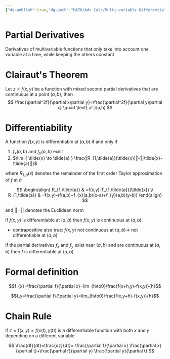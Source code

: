 ```yaml
---
{"dg-publish":true,"dg-path":"MATH/Adv Calc/Multi-variable Differential Calculus.md","permalink":"/math/adv-calc/multi-variable-differential-calculus/","created":"2024-10-11T13:05:04.417-04:00","updated":"2025-07-08T11:02:45.932-04:00"}
---
```


# Partial Derivatives
Derivatives of multivariable functions that only take into account one variable at a time, while keeping the others constant

# Clairaut's Theorem
Let $z=f(x,y)$ be a function with mixed second partial derivatives that are continuous at a point $(a,b)$, then
$$
\frac{\partial^2f}{\partial x\partial y}=\frac{\partial^2f}{\partial y\partial x} \quad \text{ at }(a,b)
$$

# Differentiability
A function $f(x,y)$ is differentiable at $(a,b)$ if and only if
1. $f_{x}(a,b)$ and $f_{y}(a,b)$ exist
2. $\lim_{ \tilde{x} \to \tilde{a} } \frac{|R_{1,\tilde{a}}(\tilde{x})|}{||\tilde{x}-\tilde{a}||}$ 

where $R_{1,\tilde{a}}(\tilde{x})$ denotes the remainder of the first order Taylor approximation of $f$ at $\tilde{a}$

$$
\begin{align} 
R_{1,\tilde{a}} & =f(x,y)-T_{1,\tilde{a}}(\tilde{x}) \\
R_{1,\tilde{a}} & =f(x,y)-(f(a,b)+f_{x}(a,b)(x-a)+f_{y}(a,b)(y-b))
\end{align}
$$

and $|| \cdot||$ denotes the Euclidean norm

If $f(x,y)$ is differentiable at $(a,b)$ then $f(x,y)$ is continuous at $(a,b)$
- contrapositive also true: $f(x,y)$ not continuous at $(a,b)\to$ not differentiable at $(a,b)$

If the partial derivatives $f_{x}$ and $f_{y}$ exist near $(a,b)$ and are continuous at $(a,b)$ then $f$ is differentiable at $(a,b)$

# Formal definition
$$f_{x}=\frac{\partial f}{\partial x}=lim_{h\to0}\frac{f(x+h,y)-f(x,y)}{h}$$

$$f_y=\frac{\partial f}{\partial y}=lim_{h\to0}\frac{f(x,y+h)-f(x,y)}{h}$$
# Chain Rule
If $z=f(x,y)=f(x(t),y(t))$ is a differentiable function with both $x$ and $y$ depending on a different variable

$$
\frac{df}{dt}=\frac{dz}{dt}= \frac{\partial f}{\partial x} \frac{\partial x}{\partial t}+\frac{\partial f}{\partial y} \frac{\partial y}{\partial t}
$$